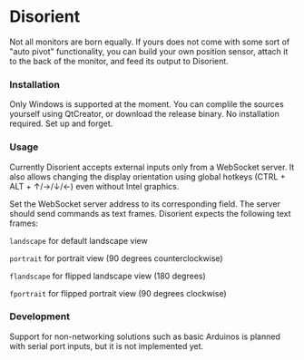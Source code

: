 # Disorient
Not all monitors are born equally. If yours does not come with some sort of "auto pivot" functionality, you can build your own position sensor, attach it to the back of the monitor, and feed its output to Disorient.

### Installation
Only Windows is supported at the moment. You can complile the sources yourself using QtCreator, or download the release binary. No installation required. Set up and forget.

### Usage
Currently Disorient accepts external inputs only from a WebSocket server. It also allows changing the display orientation using global hotkeys (CTRL + ALT + ↑/→/↓/←) even without Intel graphics. 

Set the WebSocket server address to its corresponding field. The server should send commands as text frames. Disorient expects the following text frames:

`landscape` for default landscape view

`portrait` for portrait view (90 degrees counterclockwise)

`flandscape` for flipped landscape view (180 degrees)

`fportrait` for flipped portrait view (90 degrees clockwise)

### Development
Support for non-networking solutions such as basic Arduinos is planned with serial port inputs, but it is not implemented yet.


